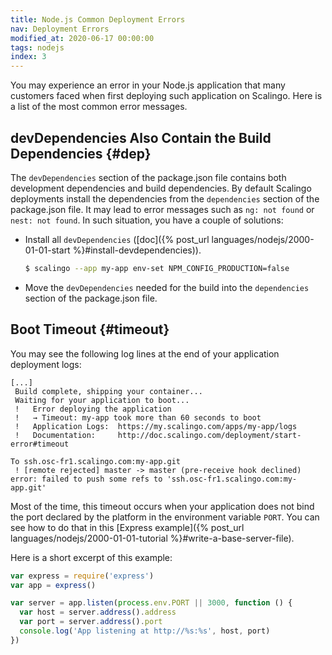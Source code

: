 ```yaml
---
title: Node.js Common Deployment Errors
nav: Deployment Errors
modified_at: 2020-06-17 00:00:00
tags: nodejs
index: 3
---
```


You may experience an error in your Node.js application that many customers
faced when first deploying such application on Scalingo. Here is a list of the
most common error messages.

## devDependencies Also Contain the Build Dependencies {#dep}

The `devDependencies` section of the package.json file contains both development
dependencies and build dependencies. By default Scalingo deployments install the
dependencies from the `dependencies` section of the package.json file. It may
lead to error messages such as `ng: not found` or `nest: not found`. In such
situation, you have a couple of solutions:

- Install all `devDependencies` ([doc]({% post_url
    languages/nodejs/2000-01-01-start %}#install-devdependencies)).

  ```bash
  $ scalingo --app my-app env-set NPM_CONFIG_PRODUCTION=false
  ```
- Move the `devDependencies` needed for the build into the `dependencies`
    section of the package.json file.

## Boot Timeout {#timeout}

You may see the following log lines at the end of your application deployment
logs:

```text
[...]
 Build complete, shipping your container...
 Waiting for your application to boot...
 !   Error deploying the application
 !   → Timeout: my-app took more than 60 seconds to boot
 !   Application Logs:  https://my.scalingo.com/apps/my-app/logs
 !   Documentation:     http://doc.scalingo.com/deployment/start-error#timeout

To ssh.osc-fr1.scalingo.com:my-app.git
 ! [remote rejected] master -> master (pre-receive hook declined)
error: failed to push some refs to 'ssh.osc-fr1.scalingo.com:my-app.git'
```

Most of the time, this timeout occurs when your application does not bind the
port declared by the platform in the environment variable `PORT`. You can see
how to do that in this [Express example]({% post_url
languages/nodejs/2000-01-01-tutorial %}#write-a-base-server-file).

Here is a short excerpt of this example:

```js
var express = require('express')
var app = express()

var server = app.listen(process.env.PORT || 3000, function () {
  var host = server.address().address
  var port = server.address().port
  console.log('App listening at http://%s:%s', host, port)
})
```
